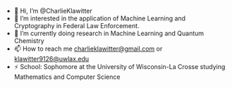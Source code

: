 - 👋 Hi, I’m @CharlieKlawitter
- 👀 I’m interested in the application of Machine Learning and Cryptography in Federal Law Enforcement.
- 🌱 I’m currently doing research in Machine Learning and Quantum Chemistry 
- 📫 How to reach me charlieklawitter@gmail.com or klawitter9126@uwlax.edu
- ⚡ School: Sophomore at the University of Wisconsin-La Crosse studying Mathematics and Computer Science

<!---
CharlieKlawitter/CharlieKlawitter is a ✨ special ✨ repository because its `README.md` (this file) appears on your GitHub profile.
You can click the Preview link to take a look at your changes.
--->
